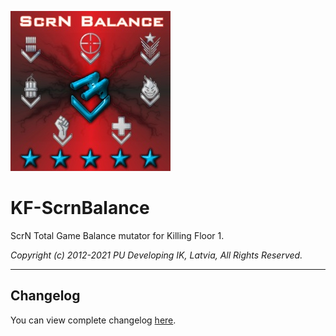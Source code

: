 ![ScrN Balance](Docs/Logo/ScrNBalanceLogo256.jpg "ScrN Balance")

# KF-ScrnBalance

ScrN Total Game Balance mutator for Killing Floor 1.

*Copyright (c) 2012-2021 PU Developing IK, Latvia, All Rights Reserved.*

-------------------------------------------------------------------------------

## Changelog

You can view complete changelog [here](Docs/CHANGELOG.md).
